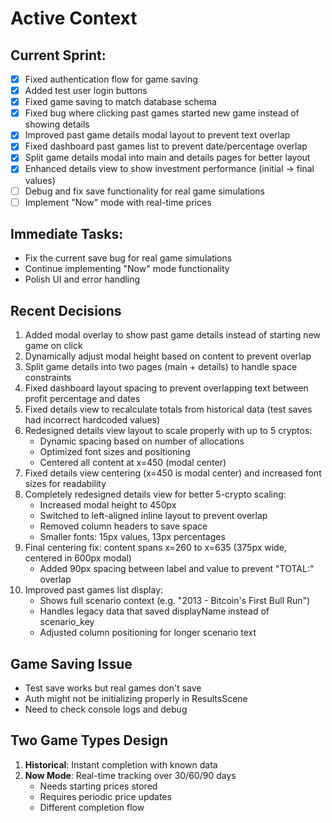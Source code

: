 # Active Context

## Current Sprint:
   - [x] Fixed authentication flow for game saving
   - [x] Added test user login buttons
   - [x] Fixed game saving to match database schema
   - [x] Fixed bug where clicking past games started new game instead of showing details
   - [x] Improved past game details modal layout to prevent text overlap
   - [x] Fixed dashboard past games list to prevent date/percentage overlap
   - [x] Split game details modal into main and details pages for better layout
   - [x] Enhanced details view to show investment performance (initial → final values)
   - [ ] Debug and fix save functionality for real game simulations
   - [ ] Implement "Now" mode with real-time prices

## Immediate Tasks:
   - Fix the current save bug for real game simulations
   - Continue implementing "Now" mode functionality
   - Polish UI and error handling

## Recent Decisions

1. Added modal overlay to show past game details instead of starting new game on click
2. Dynamically adjust modal height based on content to prevent overlap
3. Split game details into two pages (main + details) to handle space constraints
4. Fixed dashboard layout spacing to prevent overlapping text between profit percentage and dates
5. Fixed details view to recalculate totals from historical data (test saves had incorrect hardcoded values)
6. Redesigned details view layout to scale properly with up to 5 cryptos:
   - Dynamic spacing based on number of allocations
   - Optimized font sizes and positioning
   - Centered all content at x=450 (modal center)
7. Fixed details view centering (x=450 is modal center) and increased font sizes for readability
8. Completely redesigned details view for better 5-crypto scaling:
   - Increased modal height to 450px
   - Switched to left-aligned inline layout to prevent overlap
   - Removed column headers to save space
   - Smaller fonts: 15px values, 13px percentages
9. Final centering fix: content spans x=260 to x=635 (375px wide, centered in 600px modal)
   - Added 90px spacing between label and value to prevent "TOTAL:" overlap
10. Improved past games list display:
    - Shows full scenario context (e.g. "2013 - Bitcoin's First Bull Run")
    - Handles legacy data that saved displayName instead of scenario_key
    - Adjusted column positioning for longer scenario text

## Game Saving Issue
- Test save works but real games don't save
- Auth might not be initializing properly in ResultsScene
- Need to check console logs and debug

## Two Game Types Design
1. **Historical**: Instant completion with known data
2. **Now Mode**: Real-time tracking over 30/60/90 days
   - Needs starting prices stored
   - Requires periodic price updates
   - Different completion flow 
